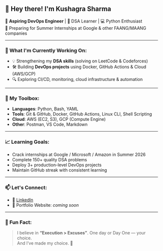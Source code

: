 ## 👋 Hey there! I'm Kushagra Sharma

🎯 **Aspiring DevOps Engineer** | 🧠 DSA Learner | 💻 Python Enthusiast  
🚀 Preparing for Summer Internships at Google & other FAANG/MAANG companies

---

### 🚧 What I'm Currently Working On:
- 💡 Strengthening my **DSA skills** (solving on LeetCode & Codeforces)
- 🛠️ Building **DevOps projects** using Docker, GitHub Actions & Cloud (AWS/GCP)
- 🔍 Exploring CI/CD, monitoring, cloud infrastructure & automation

---

### 🧰 My Toolbox:
- **Languages**: Python, Bash, YAML
- **Tools**: Git & GitHub, Docker, GitHub Actions, Linux CLI, Shell Scripting
- **Cloud**: AWS (EC2, S3), GCP (Compute Engine)
- **Other**: Postman, VS Code, Markdown

---

### 📈 Learning Goals:
- Crack internships at Google / Microsoft / Amazon in Summer 2026  
- Complete 150+ quality DSA problems  
- Deploy 3+ production-level DevOps projects  
- Maintain GitHub streak with consistent learning

---

### 📫 Let's Connect:
- 🔗 [LinkedIn](https://www.linkedin.com/in/kushagra-sharma-416877289)
- 💼 Portfolio Website: _coming soon_

---

### 🧠 Fun Fact:
> I believe in **“Execution > Excuses”**. One day or Day One — your choice.  
> And I’ve made my choice. 🚀


